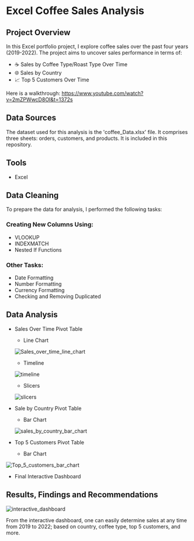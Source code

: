 # Excel Coffee Sales Analysis 

## Project Overview

In this Excel portfolio project, I explore coffee sales over the past four years (2019-2022). The project aims to uncover sales performance in terms of:
- ☕ Sales by Coffee Type/Roast Type Over Time
- 🌐 Sales by Country
- 📈 Top 5 Customers Over Time

Here is a walkthrough: https://www.youtube.com/watch?v=2mZPWwcD8OI&t=1372s

## Data Sources 
The dataset used for this analysis is the 'coffee_Data.xlsx' file. It comprises three sheets: orders, customers, and products. It is included in this repository. 

## Tools
- Excel

## Data Cleaning 
To prepare the data for analysis, I performed the following tasks:

### Creating New Columns Using:
- VLOOKUP
- INDEXMATCH
- Nested If Functions

### Other Tasks:
- Date Formatting 
- Number Formatting
- Currency Formatting 
- Checking and Removing Duplicated

## Data Analysis
- Sales Over Time Pivot Table
    - Line Chart
  
  ![Sales_over_time_line_chart](https://github.com/Brian-Oseko/Coffee-Sales-Analysis-Project/assets/151272645/bc5bf2aa-1b39-4c0e-a476-54c3211cc768)

      
    - Timeline
  
  ![timeline](https://github.com/Brian-Oseko/Coffee-Sales-Analysis-Project/assets/151272645/51fbfb9c-91cf-4ff0-addc-f6b7027e1aa2)
      
    - Slicers
 
      
   ![slicers](https://github.com/Brian-Oseko/Coffee-Sales-Analysis-Project/assets/151272645/063dfe08-5301-4f52-95ae-51c43a10d393)


- Sale by Country Pivot Table
    -  Bar Chart
      
  ![sales_by_country_bar_chart](https://github.com/Brian-Oseko/Coffee-Sales-Analysis-Project/assets/151272645/66fca126-bba1-4450-9d56-d647beb03391)


- Top 5 Customers Pivot Table
    - Bar Chart
 
      
![Top_5_customers_bar_chart](https://github.com/Brian-Oseko/Coffee-Sales-Analysis-Project/assets/151272645/3a531f72-b6d6-4e0f-a2c2-5da5549c28da)


- Final Interactive Dashboard


## Results, Findings and Recommendations

![interactive_dashboard](https://github.com/Brian-Oseko/Coffee-Sales-Analysis-Project/assets/151272645/72b71705-1228-473b-8b35-262beb6e45e7)

From the interactive dashboard, one can easily determine sales at any time from 2019 to 2022; based on country, coffee type, top 5 customers, and more.




